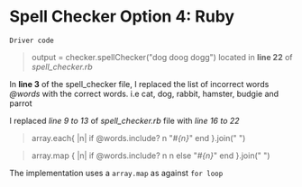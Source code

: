 # Spell Checker Option 4: Ruby

`Driver code`  
> output = checker.spellChecker("dog doog dogg") located in **line  22** of _spell_checker.rb_  

In **line 3** of the spell_checker file, I replaced the list of incorrect words _@words_ with the correct words. i.e cat, dog, rabbit, hamster, budgie and parrot

I replaced _line 9 to 13_ of _spell_checker.rb_ file with _line 16 to 22_
> array.each{ |n|
        if @words.include? n
        "*#{n}*"
        end
        }.join(" ")
        
 
> array.map { |n| 
            if @words.include? n
                n
            else 
                "*#{n}*"
            end
        }.join(" ")
    
The implementation uses a `array.map` as against `for loop`
